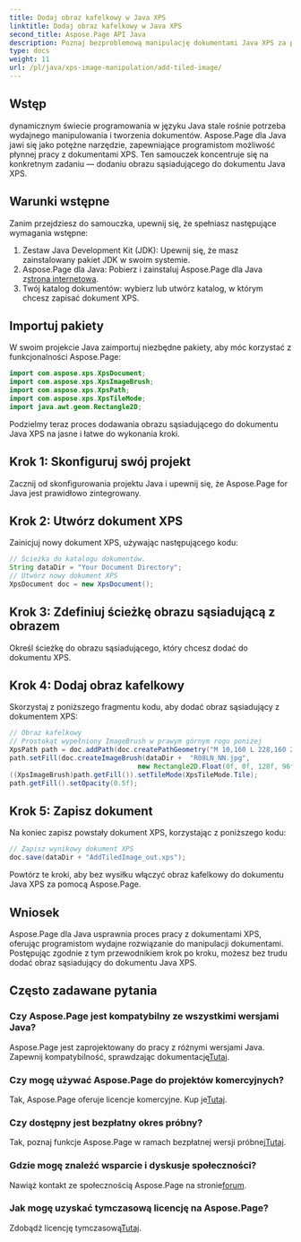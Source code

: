 ```yaml
---
title: Dodaj obraz kafelkowy w Java XPS
linktitle: Dodaj obraz kafelkowy w Java XPS
second_title: Aspose.Page API Java
description: Poznaj bezproblemową manipulację dokumentami Java XPS za pomocą Aspose.Page. Dzięki temu przewodnikowi krok po kroku nauczysz się bezproblemowo dodawać obrazy sąsiadująco.
type: docs
weight: 11
url: /pl/java/xps-image-manipulation/add-tiled-image/
---
```

## Wstęp
dynamicznym świecie programowania w języku Java stale rośnie potrzeba wydajnego manipulowania i tworzenia dokumentów. Aspose.Page dla Java jawi się jako potężne narzędzie, zapewniające programistom możliwość płynnej pracy z dokumentami XPS. Ten samouczek koncentruje się na konkretnym zadaniu — dodaniu obrazu sąsiadującego do dokumentu Java XPS.
## Warunki wstępne
Zanim przejdziesz do samouczka, upewnij się, że spełniasz następujące wymagania wstępne:
1. Zestaw Java Development Kit (JDK): Upewnij się, że masz zainstalowany pakiet JDK w swoim systemie.
2.  Aspose.Page dla Java: Pobierz i zainstaluj Aspose.Page dla Java z[strona internetowa](https://releases.aspose.com/page/java/).
3. Twój katalog dokumentów: wybierz lub utwórz katalog, w którym chcesz zapisać dokument XPS.
## Importuj pakiety
W swoim projekcie Java zaimportuj niezbędne pakiety, aby móc korzystać z funkcjonalności Aspose.Page:
```java
import com.aspose.xps.XpsDocument;
import com.aspose.xps.XpsImageBrush;
import com.aspose.xps.XpsPath;
import com.aspose.xps.XpsTileMode;
import java.awt.geom.Rectangle2D;
```
Podzielmy teraz proces dodawania obrazu sąsiadującego do dokumentu Java XPS na jasne i łatwe do wykonania kroki.
## Krok 1: Skonfiguruj swój projekt
Zacznij od skonfigurowania projektu Java i upewnij się, że Aspose.Page for Java jest prawidłowo zintegrowany.
## Krok 2: Utwórz dokument XPS
Zainicjuj nowy dokument XPS, używając następującego kodu:
```java
// Ścieżka do katalogu dokumentów.
String dataDir = "Your Document Directory";
// Utwórz nowy dokument XPS
XpsDocument doc = new XpsDocument();
```
## Krok 3: Zdefiniuj ścieżkę obrazu sąsiadującą z obrazem
Określ ścieżkę do obrazu sąsiadującego, który chcesz dodać do dokumentu XPS.
## Krok 4: Dodaj obraz kafelkowy
Skorzystaj z poniższego fragmentu kodu, aby dodać obraz sąsiadujący z dokumentem XPS:
```java
// Obraz kafelkowy
// Prostokąt wypełniony ImageBrush w prawym górnym rogu poniżej
XpsPath path = doc.addPath(doc.createPathGeometry("M 10,160 L 228,160 228,305 10,305"));
path.setFill(doc.createImageBrush(dataDir +  "R08LN_NN.jpg",
                                new Rectangle2D.Float(0f, 0f, 128f, 96f), new Rectangle2D.Float(0f, 0f, 64f, 48f)));
((XpsImageBrush)path.getFill()).setTileMode(XpsTileMode.Tile);
path.getFill().setOpacity(0.5f);
```
## Krok 5: Zapisz dokument
Na koniec zapisz powstały dokument XPS, korzystając z poniższego kodu:
```java
// Zapisz wynikowy dokument XPS
doc.save(dataDir + "AddTiledImage_out.xps"); 
```
Powtórz te kroki, aby bez wysiłku włączyć obraz kafelkowy do dokumentu Java XPS za pomocą Aspose.Page.
## Wniosek
Aspose.Page dla Java usprawnia proces pracy z dokumentami XPS, oferując programistom wydajne rozwiązanie do manipulacji dokumentami. Postępując zgodnie z tym przewodnikiem krok po kroku, możesz bez trudu dodać obraz sąsiadujący do dokumentu Java XPS.

## Często zadawane pytania
### Czy Aspose.Page jest kompatybilny ze wszystkimi wersjami Java?
 Aspose.Page jest zaprojektowany do pracy z różnymi wersjami Java. Zapewnij kompatybilność, sprawdzając dokumentację[Tutaj](https://reference.aspose.com/page/java/).
### Czy mogę używać Aspose.Page do projektów komercyjnych?
Tak, Aspose.Page oferuje licencje komercyjne. Kup je[Tutaj](https://purchase.aspose.com/buy).
### Czy dostępny jest bezpłatny okres próbny?
 Tak, poznaj funkcje Aspose.Page w ramach bezpłatnej wersji próbnej[Tutaj](https://releases.aspose.com/).
### Gdzie mogę znaleźć wsparcie i dyskusje społeczności?
 Nawiąż kontakt ze społecznością Aspose.Page na stronie[forum](https://forum.aspose.com/c/page/39).
### Jak mogę uzyskać tymczasową licencję na Aspose.Page?
 Zdobądź licencję tymczasową[Tutaj](https://purchase.aspose.com/temporary-license/).